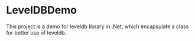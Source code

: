 # LevelDBDemo
This project is a demo for leveldb library in .Net, which encapsulate a class for better use of leveldb.
